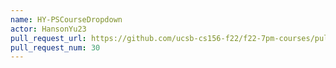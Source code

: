 ```yaml
---
name: HY-PSCourseDropdown
actor: HansonYu23
pull_request_url: https://github.com/ucsb-cs156-f22/f22-7pm-courses/pull/30
pull_request_num: 30
---
```

